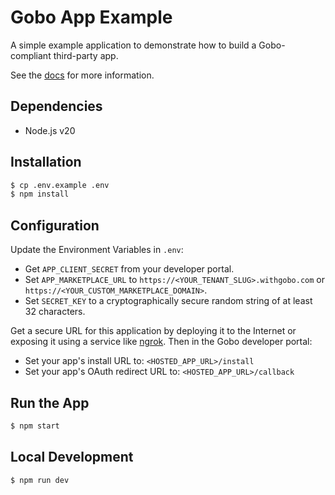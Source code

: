 # Gobo App Example

A simple example application to demonstrate how to build a Gobo-compliant third-party app.

See the [docs](https://docs.gobo.io) for more information.

## Dependencies

-   Node.js v20

## Installation

```bash
$ cp .env.example .env
$ npm install
```

## Configuration

Update the Environment Variables in `.env`:

-   Get `APP_CLIENT_SECRET` from your developer portal.
-   Set `APP_MARKETPLACE_URL` to `https://<YOUR_TENANT_SLUG>.withgobo.com` or `https://<YOUR_CUSTOM_MARKETPLACE_DOMAIN>`.
-   Set `SECRET_KEY` to a cryptographically secure random string of at least 32 characters.

Get a secure URL for this application by deploying it to the Internet or exposing it using a service like [ngrok](https://ngrok.com/). Then in the Gobo developer portal:

-   Set your app's install URL to: `<HOSTED_APP_URL>/install`
-   Set your app's OAuth redirect URL to: `<HOSTED_APP_URL>/callback`

## Run the App

```bash
$ npm start
```

## Local Development

```bash
$ npm run dev
```
